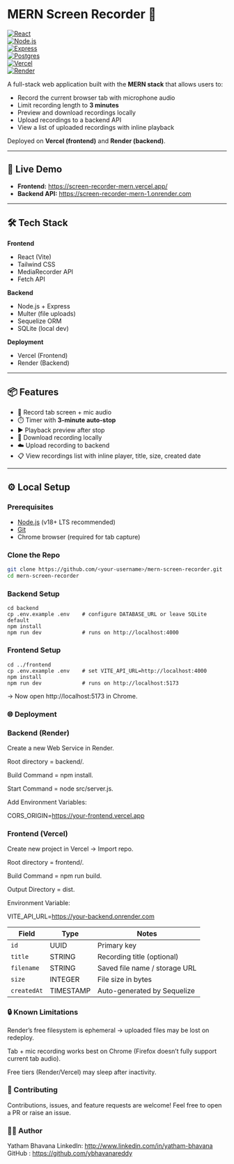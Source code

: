 # MERN Screen Recorder 🎥

[![React](https://img.shields.io/badge/Frontend-React-blue?logo=react)](https://react.dev/)  
[![Node.js](https://img.shields.io/badge/Backend-Node.js-green?logo=node.js)](https://nodejs.org/)  
[![Express](https://img.shields.io/badge/API-Express-black?logo=express)](https://expressjs.com/)  
[![Postgres](https://img.shields.io/badge/Database-PostgreSQL-blue?logo=postgresql)](https://www.postgresql.org/)  
[![Vercel](https://img.shields.io/badge/Deploy-Frontend-black?logo=vercel)](https://vercel.com/)  
[![Render](https://img.shields.io/badge/Deploy-Backend-purple?logo=render)](https://render.com/)  

A full-stack web application built with the **MERN stack** that allows users to:

- Record the current browser tab with microphone audio  
- Limit recording length to **3 minutes**  
- Preview and download recordings locally  
- Upload recordings to a backend API  
- View a list of uploaded recordings with inline playback  

Deployed on **Vercel (frontend)** and **Render (backend)**.

---

## 🚀 Live Demo

- **Frontend:** https://screen-recorder-mern.vercel.app/
- **Backend API:** https://screen-recorder-mern-1.onrender.com 

---

## 🛠️ Tech Stack

**Frontend**
- React (Vite)
- Tailwind CSS
- MediaRecorder API
- Fetch API

**Backend**
- Node.js + Express
- Multer (file uploads)
- Sequelize ORM
- SQLite (local dev)

**Deployment**
- Vercel (Frontend)
- Render (Backend)

---

## 📦 Features

- 🎤 Record tab screen + mic audio  
- ⏱️ Timer with **3-minute auto-stop**  
- ▶️ Playback preview after stop  
- 💾 Download recording locally  
- ☁️ Upload recording to backend  
- 📋 View recordings list with inline player, title, size, created date  

---

## ⚙️ Local Setup

### Prerequisites
- [Node.js](https://nodejs.org/) (v18+ LTS recommended)  
- [Git](https://git-scm.com/)  
- Chrome browser (required for tab capture)  
  

### Clone the Repo
```bash
git clone https://github.com/<your-username>/mern-screen-recorder.git
cd mern-screen-recorder
```
### Backend Setup
```
cd backend
cp .env.example .env    # configure DATABASE_URL or leave SQLite default
npm install
npm run dev             # runs on http://localhost:4000
```
### Frontend Setup 
```
cd ../frontend
cp .env.example .env    # set VITE_API_URL=http://localhost:4000
npm install
npm run dev             # runs on http://localhost:5173
```
-> Now open http://localhost:5173
 in Chrome.

### 🌐 Deployment 
 
### Backend (Render)

  Create a new Web Service in Render.
  
  Root directory = backend/.
  
  Build Command = npm install.
  
  Start Command = node src/server.js.
  
  Add Environment Variables:
  
  CORS_ORIGIN=https://your-frontend.vercel.app
  
  
### Frontend (Vercel)

  Create new project in Vercel → Import repo.

  Root directory = frontend/.

  Build Command = npm run build.

  Output Directory = dist.
  
  Environment Variable:
  
  VITE_API_URL=https://your-backend.onrender.com 

| Field       | Type      | Notes                         |
| ----------- | --------- | ----------------------------- |
| `id`        | UUID      | Primary key                   |
| `title`     | STRING    | Recording title (optional)    |
| `filename`  | STRING    | Saved file name / storage URL |
| `size`      | INTEGER   | File size in bytes            |
| `createdAt` | TIMESTAMP | Auto-generated by Sequelize   |

### 🔒 Known Limitations

Render’s free filesystem is ephemeral → uploaded files may be lost on redeploy.

Tab + mic recording works best on Chrome (Firefox doesn’t fully support current tab audio).

Free tiers (Render/Vercel) may sleep after inactivity.

### 🤝 Contributing

Contributions, issues, and feature requests are welcome!
Feel free to open a PR or raise an issue.

### 👨‍💻 Author

Yatham Bhavana
LinkedIn: http://www.linkedin.com/in/yatham-bhavana
GitHub : https://github.com/ybhavanareddy
